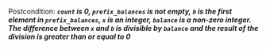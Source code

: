 Postcondition: ***`count` is 0, `prefix_balances` is not empty, `b` is the first element in `prefix_balances`, `x` is an integer, `balance` is a non-zero integer. The difference between `x` and `b` is divisible by `balance` and the result of the division is greater than or equal to 0***
